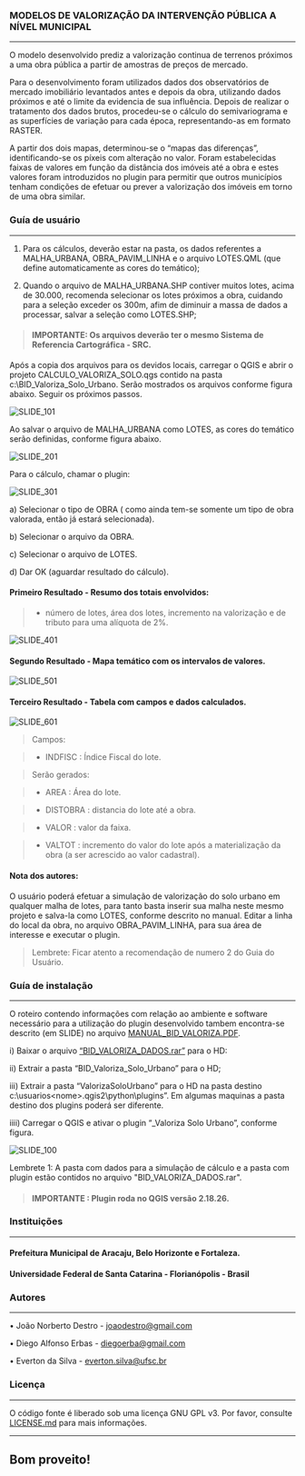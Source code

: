 ### MODELOS DE VALORIZAÇÃO DA INTERVENÇÃO PÚBLICA A NÍVEL MUNICIPAL

---

O modelo desenvolvido prediz a valorização continua de terrenos próximos a uma obra pública a partir de amostras de preços de mercado. 

Para o desenvolvimento foram utilizados dados dos observatórios de mercado imobiliário levantados antes e depois da obra, utilizando dados próximos e até o limite da evidencia de sua influência.
Depois de realizar o tratamento dos dados brutos, procedeu-se o cálculo do semivariograma e as superfícies de variação para cada época, representando-as em formato RASTER. 

A partir dos dois mapas, determinou-se o “mapas das diferenças”, identificando-se os píxeis com alteração no valor. Foram estabelecidas faixas de valores em função da distância dos imóveis até a obra e estes valores foram introduzidos no plugin para permitir que outros municípios tenham condições de efetuar ou prever a valorização dos imóveis em torno de uma obra similar.

### Guía de usuário

---

1) Para os cálculos, deverão estar na pasta, os dados referentes a MALHA_URBANA, OBRA_PAVIM_LINHA e o arquivo LOTES.QML (que define automaticamente as cores do temático);

2) Quando o arquivo de MALHA_URBANA.SHP contiver muitos lotes, acima de 30.000, recomenda selecionar os lotes próximos a obra, cuidando
	 para a seleção exceder os 300m, afim de diminuir a massa de dados a processar, salvar a seleção como LOTES.SHP;

> #### IMPORTANTE: Os arquivos deverão ter o mesmo Sistema de Referencia Cartográfica - SRC.

Após a copia dos arquivos para os devidos locais, carregar o QGIS e abrir o projeto CALCULO_VALORIZA_SOLO.qgs contido na pasta  c:\BID_Valoriza_Solo_Urbano. Serão mostrados os arquivos conforme figura abaixo. Seguir os próximos passos.

![SLIDE_101](https://user-images.githubusercontent.com/60671104/74444983-69f36680-4e54-11ea-920c-1e256ccce5f6.png)

Ao salvar o arquivo de MALHA_URBANA como LOTES, as cores do temático serão definidas, conforme figura abaixo. 

![SLIDE_201](https://user-images.githubusercontent.com/60671104/74446463-afb12e80-4e56-11ea-9b2f-1461cdf89657.png)

Para o cálculo, chamar o plugin:

![SLIDE_301](https://user-images.githubusercontent.com/60671104/74447992-f738ba00-4e58-11ea-83e4-9ce4f540c8ea.png)

a) Selecionar o tipo de OBRA ( como ainda tem-se somente um tipo de obra valorada, então já estará selecionada).

b) Selecionar o arquivo da OBRA.

c) Selecionar o arquivo de LOTES.

d) Dar OK (aguardar resultado do cálculo).

#### Primeiro Resultado - Resumo dos totais envolvidos: 

> - número de lotes, área dos lotes, incremento na valorização e de tributo para uma alíquota de 2%.

![SLIDE_401](https://user-images.githubusercontent.com/60671104/74448430-b55c4380-4e59-11ea-9cf9-0c0919eb0586.png)

#### Segundo Resultado - Mapa temático com os intervalos de valores. 

![SLIDE_501](https://user-images.githubusercontent.com/60671104/74449594-89da5880-4e5b-11ea-8ee2-cdfbf84828cf.png)

#### Terceiro Resultado - Tabela com campos e dados calculados. 

![SLIDE_601](https://user-images.githubusercontent.com/60671104/74449985-26045f80-4e5c-11ea-86eb-7069dd5cd3c3.png)

> Campos:

> - INDFISC : Índice Fiscal do lote.

> Serão gerados:

> - AREA : Área do lote.

> - DISTOBRA : distancia do lote até a obra.

> - VALOR : valor da faixa.

> - VALTOT : incremento do valor do lote após a materialização da obra (a ser acrescido ao valor cadastral).

#### Nota dos autores:

O usuário poderá efetuar a simulação de valorização do solo urbano em qualquer malha de lotes, para tanto basta inserir sua malha neste mesmo projeto e salva-la como LOTES, conforme descrito no manual. Editar a linha do local da obra, no arquivo OBRA_PAVIM_LINHA, para sua área de interesse e executar o plugin.

> Lembrete: Ficar atento a recomendação de numero 2 do Guia do Usuário.

### Guía de instalação

---

O roteiro contendo informações com relação ao ambiente e software necessário para a utilização do plugin desenvolvido tambem encontra-se descrito (em SLIDE) no arquivo [MANUAL_BID_VALORIZA.PDF](https://github.com/BIDValoraSoloUrbano/BID-Valoriza_Solo_Urbano/blob/master/MANUAL_BID_VALORIZA.pdf).

i) Baixar o arquivo [“BID_VALORIZA_DADOS.rar”](https://github.com/BIDValoraSoloUrbano/BID-Valoriza_Solo_Urbano/blob/master/BID_VALORIZA_DADOS.rar) para o HD:

ii) Extrair a pasta “BID_Valoriza_Solo_Urbano” para o HD;

iii) Extrair a pasta “ValorizaSoloUrbano” para o HD na pasta destino c:\usuarios\<nome>\.qgis2\python\plugins”. Em algumas maquinas a pasta destino dos plugins poderá ser diferente.

iiii) Carregar o QGIS e ativar o plugin “_Valoriza Solo Urbano”, conforme figura.

![SLIDE_100](https://user-images.githubusercontent.com/60671104/74443077-58f52600-4e51-11ea-96d2-17a4815c04dd.png)

Lembrete 1: A pasta com dados para a simulação de cálculo e a pasta com plugin estão contidos no arquivo "BID_VALORIZA_DADOS.rar".


> #### IMPORTANTE : Plugin roda no QGIS versão 2.18.26.


### Instituições

---

#### Prefeitura Municipal de Aracaju, Belo Horizonte e Fortaleza.

#### Universidade Federal de Santa Catarina - Florianópolis - Brasil

### Autores

---

•	João Norberto Destro - joaodestro@gmail.com

•	Diego Alfonso Erbas - diegoerba@gmail.com

•	Everton da Silva - everton.silva@ufsc.br

### Licença

---
O código fonte é liberado sob uma licença GNU GPL v3. Por favor, consulte 
[LICENSE.md](https://github.com/BIDValoraSoloUrbano/BID-Valoriza_Solo_Urbano/blob/master/LICENSE.md) para mais informações.

---

## Bom proveito!
